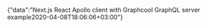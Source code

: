 {"data":"Next.js React Apollo client with Graphcool GraphQL server example2020-04-08T18:06:06+03:00"}
